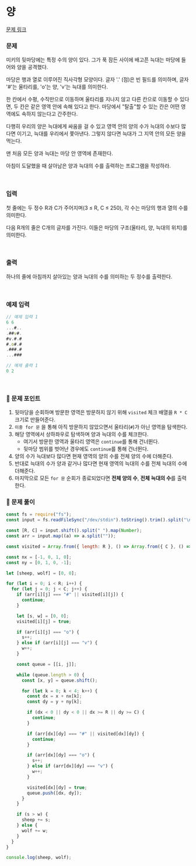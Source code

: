 # **양**

[문제 링크](https://www.acmicpc.net/problem/3184)

### 문제

미키의 뒷마당에는 특정 수의 양이 있다. 그가 푹 잠든 사이에 배고픈 늑대는 마당에 들어와 양을 공격했다.

마당은 행과 열로 이루어진 직사각형 모양이다. 글자 '.' (점)은 빈 필드를 의미하며, 글자 '#'는 울타리를, 'o'는 양, 'v'는 늑대를 의미한다.

한 칸에서 수평, 수직만으로 이동하며 울타리를 지나지 않고 다른 칸으로 이동할 수 있다면, 두 칸은 같은 영역 안에 속해 있다고 한다. 마당에서 "탈출"할 수 있는 칸은 어떤 영역에도 속하지 않는다고 간주한다.

다행히 우리의 양은 늑대에게 싸움을 걸 수 있고 영역 안의 양의 수가 늑대의 수보다 많다면 이기고, 늑대를 우리에서 쫓아낸다. 그렇지 않다면 늑대가 그 지역 안의 모든 양을 먹는다.

맨 처음 모든 양과 늑대는 마당 안 영역에 존재한다.

아침이 도달했을 때 살아남은 양과 늑대의 수를 출력하는 프로그램을 작성하라.

<br/>

### 입력

첫 줄에는 두 정수 R과 C가 주어지며(3 ≤ R, C ≤ 250), 각 수는 마당의 행과 열의 수를 의미한다.

다음 R개의 줄은 C개의 글자를 가진다. 이들은 마당의 구조(울타리, 양, 늑대의 위치)를 의미한다.

<br/>

### 출력

하나의 줄에 아침까지 살아있는 양과 늑대의 수를 의미하는 두 정수를 출력한다.

<br/>

### 예제 입력

```jsx
// 예제 입력 1
6 6
...#..
.##v#.
#v.#.#
#.o#.#
.###.#
...###

// 예제 출력 1
0 2
```

<br/>

### 📕 문제 포인트

1. 뒷마당을 순회하며 방문한 영역은 방문하지 않기 위해 `visited` 체크 배열을 `R * C` 크기로 만들어준다.
2. `이중 for 문` 을 통해 아직 방문하지 않았으면서 울타리(`#`)가 아닌 영역을 탐색한다.
3. 해당 영역에서 상하좌우로 탐색하며 양과 늑대의 수를 체크한다.
   - 여기서 방문한 영역과 울타리 영역은 `continue`를 통해 건너뛴다.
   - 뒷마당 범위를 벗어난 경우에도 `continue`를 통해 건너뛴다.
4. 양의 수가 늑대보다 많다면 현재 영역의 양의 수를 전체 양의 수에 더해준다.
5. 반대로 늑대의 수가 양과 같거나 많다면 현재 영역의 늑대의 수를 전체 늑대의 수에 더해준다.
6. 마지막으로 모든 `for 문` 순회가 종료되었다면 **전체 양의 수**, **전체 늑대의 수**를 출력한다.

### 📝 문제 풀이

```js
const fs = require("fs");
const input = fs.readFileSync("/dev/stdin").toString().trim().split("\n");

const [R, C] = input.shift().split(" ").map(Number);
const arr = input.map((a) => a.split(""));

const visited = Array.from({ length: R }, () => Array.from({ C }, () => false));

const nx = [-1, 0, 1, 0];
const ny = [0, 1, 0, -1];

let [sheep, wolf] = [0, 0];

for (let i = 0; i < R; i++) {
  for (let j = 0; j < C; j++) {
    if (arr[i][j] === "#" || visited[i][j]) {
      continue;
    }

    let [s, w] = [0, 0];
    visited[i][j] = true;

    if (arr[i][j] === "o") {
      s++;
    } else if (arr[i][j] === "v") {
      w++;
    }

    const queue = [[i, j]];

    while (queue.length > 0) {
      const [x, y] = queue.shift();

      for (let k = 0; k < 4; k++) {
        const dx = x + nx[k];
        const dy = y + ny[k];

        if (dx < 0 || dy < 0 || dx >= R || dy >= C) {
          continue;
        }

        if (arr[dx][dy] === "#" || visited[dx][dy]) {
          continue;
        }

        if (arr[dx][dy] === "o") {
          s++;
        } else if (arr[dx][dy] === "v") {
          w++;
        }

        visited[dx][dy] = true;
        queue.push([dx, dy]);
      }
    }

    if (s > w) {
      sheep += s;
    } else {
      wolf += w;
    }
  }
}

console.log(sheep, wolf);
```
